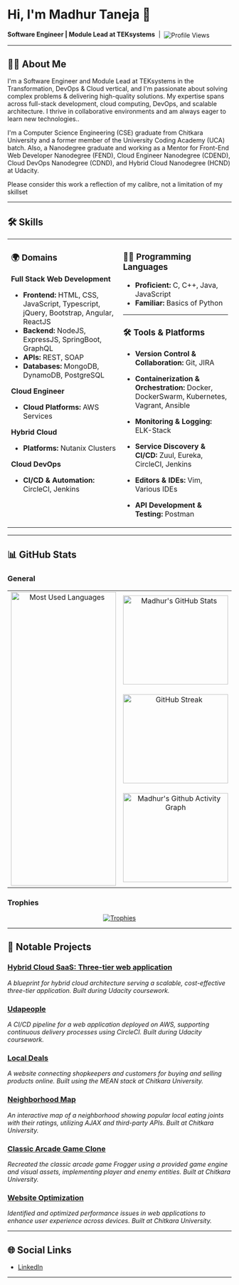 # Hi, I'm Madhur Taneja 👋

<!--
**madhur-taneja/madhur-taneja** is a ✨ _special_ ✨ repository because its `README.md` (this file) appears on your GitHub profile.

Here are some ideas to get you started:

- 🔭 I’m currently working on ...
- 🌱 I’m currently learning ...
- 👯 I’m looking to collaborate on ...
- 🤔 I’m looking for help with ...
- 💬 Ask me about ...
- 📫 How to reach me: ...
- 😄 Pronouns: ...
- ⚡ Fun fact: ...
-->

<p align="left">
  <b>Software Engineer | Module Lead at TEKsystems</b>
  &nbsp;|&nbsp;
  <img src="https://komarev.com/ghpvc/?username=madhur-taneja&color=blue" alt="Profile Views" style="vertical-align: middle;"/>
</p>

---

## 👨‍💻 About Me

I'm a Software Engineer and Module Lead at TEKsystems in the Transformation, DevOps & Cloud vertical, and I'm passionate about solving complex problems & delivering high-quality solutions. My expertise spans across full-stack development, cloud computing, DevOps, and scalable architecture. I thrive in collaborative environments and am always eager to learn new technologies.. 

I'm a Computer Science Engineering (CSE) graduate from Chitkara University and a former member of the University Coding Academy (UCA) batch. Also, a Nanodegree graduate and working as a Mentor for Front-End Web Developer Nanodegree (FEND), Cloud Engineer Nanodegree (CDEND), Cloud DevOps Nanodegree (CDND), and Hybrid Cloud Nanodegree (HCND) at Udacity. 

Please consider this work a reflection of my calibre, not a limitation of my skillset

---

## 🛠 Skills

<div align="center">

<table>
<tr>
  <td valign="top" width="50%">

### 🌍 Domains

**Full Stack Web Development**
- **Frontend:** HTML, CSS, JavaScript, Typescript, jQuery, Bootstrap, Angular, ReactJS
- **Backend:** NodeJS, ExpressJS, SpringBoot, GraphQL
- **APIs:** REST, SOAP
- **Databases:** MongoDB, DynamoDB, PostgreSQL

**Cloud Engineer**
- **Cloud Platforms:** AWS Services

**Hybrid Cloud**
- **Platforms:** Nutanix Clusters

**Cloud DevOps**
- **CI/CD & Automation:** CircleCI, Jenkins

  </td>
  <td valign="top" width="50%">

### 🧑‍💻 Programming Languages

- **Proficient:** C, C++, Java, JavaScript  
- **Familiar:** Basics of Python

---

### 🛠 Tools & Platforms

- **Version Control & Collaboration:** Git, JIRA
- **Containerization & Orchestration:** Docker, DockerSwarm, Kubernetes, Vagrant, Ansible
- **Monitoring & Logging:** ELK-Stack
- **Service Discovery & CI/CD:** Zuul, Eureka, CircleCI, Jenkins
- **Editors & IDEs:** Vim, Various IDEs
- **API Development & Testing:** Postman

  </td>
</tr>
</table>

</div>

---

## 📊 GitHub Stats

### General

<div align="center">

<table>
<tr>
  <!-- First column: Most Used Languages card only, stretched to match height of right column -->
  <td valign="top" width="50%" rowspan="3" style="vertical-align:top; min-width:160px; max-width:400px;">
    <div align="center">
      <img src="https://github-readme-stats.vercel.app/api/top-langs/?username=madhur-taneja&langs_count=15&hide=jupyter%20notebook,html,php&theme=dark" alt="Most Used Languages" width="100%" height="660" style="max-width:350px;min-width:160px;object-fit:contain;"/>
    </div>
  </td>
  <!-- Second column, row 1: GitHub Stats -->
  <td align="center" valign="middle" width="50%" style="min-width:160px;max-width:400px;height:220px;">
    <img src="https://github-readme-stats.vercel.app/api?username=madhur-taneja&show_icons=true&hide_title=true&count_private=true&theme=dark" alt="Madhur's GitHub Stats" width="100%" height="200" style="max-width:350px;min-width:120px;object-fit:contain;"/>
  </td>
</tr>
<tr>
  <!-- Second column, row 2: GitHub Streak -->
  <td align="center" valign="middle" width="50%" style="min-width:160px;max-width:400px;height:220px;">
    <img src="https://streak-stats.demolab.com?user=madhur-taneja&theme=dark" alt="GitHub Streak" width="100%" height="200" style="max-width:350px;min-width:120px;object-fit:contain;"/>
  </td>
</tr>
<tr>
  <!-- Second column, row 3: Contribution Graph -->
  <td align="center" valign="middle" width="50%" style="min-width:160px;max-width:400px;height:220px;">
    <img src="https://github-readme-activity-graph.vercel.app/graph?username=madhur-taneja&theme=github-dark" alt="Madhur's Github Activity Graph" width="100%" height="200" style="max-width:350px;min-width:120px;object-fit:contain;"/>
  </td>
</tr>
</table>

</div>

### Trophies

<p align="center">
  <a href="https://github.com/ryo-ma/github-profile-trophy">
    <img src="https://github-profile-trophy.vercel.app/?username=madhur-taneja&theme=darkhub&margin-w=10&margin-h=15" alt="Trophies" />
  </a>
</p>

---

## 🚀 Notable Projects

### [Hybrid Cloud SaaS: Three-tier web application](https://github.com/madhur-taneja/Hybrid-Cloud-Projects)
_A blueprint for hybrid cloud architecture serving a scalable, cost-effective three-tier application. Built during Udacity coursework._

### [Udapeople](https://github.com/madhur-taneja/Udapeople)
_A CI/CD pipeline for a web application deployed on AWS, supporting continuous delivery processes using CircleCI. Built during Udacity coursework._

### [Local Deals](https://github.com/madhur-taneja/Local-Deals)
_A website connecting shopkeepers and customers for buying and selling products online. Built using the MEAN stack at Chitkara University._

### [Neighborhood Map](https://github.com/madhur-taneja/Neighborhood-Map)
_An interactive map of a neighborhood showing popular local eating joints with their ratings, utilizing AJAX and third-party APIs. Built at Chitkara University._

### [Classic Arcade Game Clone](https://github.com/madhur-taneja/Front-End-Projects/tree/master/Project%206%20(Classic%20Arcade%20Game%20Clone))
_Recreated the classic arcade game Frogger using a provided game engine and visual assets, implementing player and enemy entities. Built at Chitkara University._

### [Website Optimization](https://github.com/madhur-taneja/Front-End-Projects/tree/master/Project%207%20(Website%20Optimization))
_Identified and optimized performance issues in web applications to enhance user experience across devices. Built at Chitkara University._

---

## 🌐 Social Links

- [LinkedIn](https://www.linkedin.com/in/madhur-taneja/)

---

<!--
Fun facts, hobbies, or personal motto can go here if you wish to add them in the future.
-->
